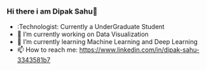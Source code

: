 ### Hi there i am Dipak Sahu👋


- :Technologist: Currently a UnderGraduate Student 
- 🔭 I’m currently working on Data Visualization 
- 🌱 I’m currently learning Machine Learning and Deep Learning
- 📫 How to reach me: https://www.linkedin.com/in/dipak-sahu-3343581b7
